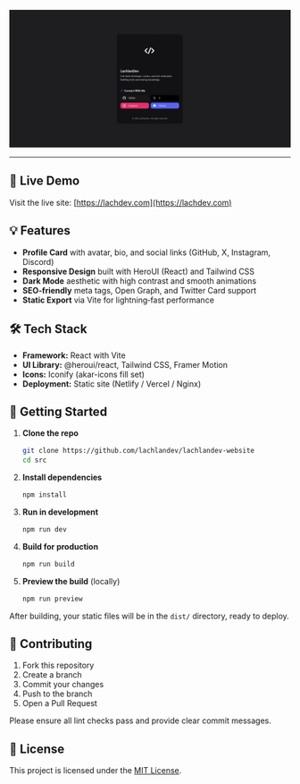 ![LachlanDev Site Screenshot](./img/prev.png)

---

## 🔗 Live Demo

Visit the live site: [https://lachdev.com](https://lachdev.com)

## 💡 Features

* **Profile Card** with avatar, bio, and social links (GitHub, X, Instagram, Discord)
* **Responsive Design** built with HeroUI (React) and Tailwind CSS
* **Dark Mode** aesthetic with high contrast and smooth animations
* **SEO‑friendly** meta tags, Open Graph, and Twitter Card support
* **Static Export** via Vite for lightning‑fast performance

## 🛠 Tech Stack

* **Framework:** React with Vite
* **UI Library:** @heroui/react, Tailwind CSS, Framer Motion
* **Icons:** Iconify (akar-icons fill set)
* **Deployment:** Static site (Netlify / Vercel / Nginx)

## 🚀 Getting Started

1. **Clone the repo**

   ```bash
   git clone https://github.com/lachlandev/lachlandev-website
   cd src
   ```
2. **Install dependencies**

   ```bash
   npm install
   ```
3. **Run in development**

   ```bash
   npm run dev
   ```
4. **Build for production**

   ```bash
   npm run build
   ```
5. **Preview the build** (locally)

   ```bash
   npm run preview
   ```

After building, your static files will be in the `dist/` directory, ready to deploy.

## 🤝 Contributing

1. Fork this repository
2. Create a branch
3. Commit your changes
4. Push to the branch 
5. Open a Pull Request

Please ensure all lint checks pass and provide clear commit messages.

## 📄 License

This project is licensed under the [MIT License](./LICENSE).
